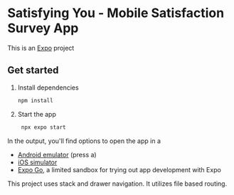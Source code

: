 # Satisfying You - Mobile Satisfaction Survey App 

This is an [Expo](https://expo.dev) project

## Get started

1. Install dependencies

   ```bash
   npm install
   ```

2. Start the app

   ```bash
    npx expo start
   ```

In the output, you'll find options to open the app in a
- [Android emulator](https://docs.expo.dev/workflow/android-studio-emulator/) (press a)
- [iOS simulator](https://docs.expo.dev/workflow/ios-simulator/)
- [Expo Go](https://expo.dev/go), a limited sandbox for trying out app development with Expo

This project uses stack and drawer navigation. It utilizes file based routing.

